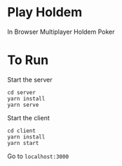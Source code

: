 # Play Holdem
In Browser Multiplayer Holdem Poker

# To Run

Start the server
```
cd server
yarn install
yarn serve
```

Start the client
```
cd client
yarn install
yarn start
```

Go to `localhost:3000`
